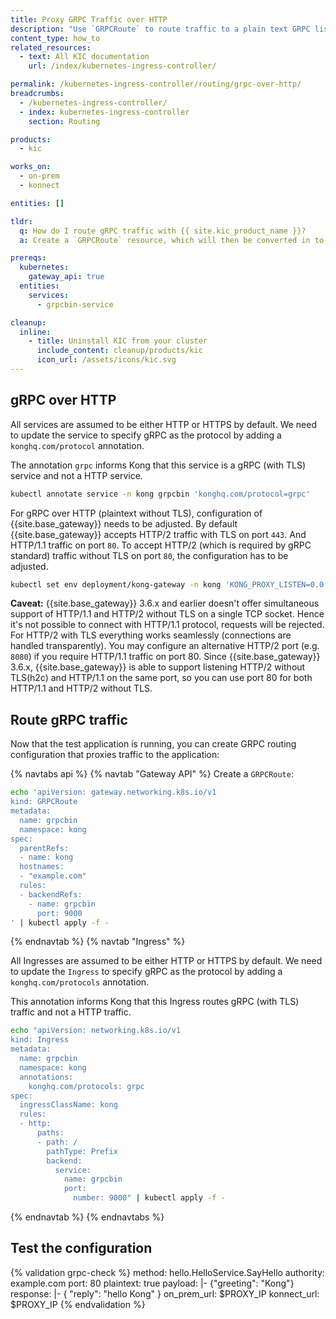 ```yaml
---
title: Proxy GRPC Traffic over HTTP
description: "Use `GRPCRoute` to route traffic to a plain text GRPC listener"
content_type: how_to
related_resources:
  - text: All KIC documentation
    url: /index/kubernetes-ingress-controller/

permalink: /kubernetes-ingress-controller/routing/grpc-over-http/
breadcrumbs:
  - /kubernetes-ingress-controller/
  - index: kubernetes-ingress-controller
    section: Routing

products:
  - kic

works_on:
  - on-prem
  - konnect

entities: []

tldr:
  q: How do I route gRPC traffic with {{ site.kic_product_name }}?
  a: Create a `GRPCRoute` resource, which will then be converted in to a {{ site.base_gateway }} Service and Route

prereqs:
  kubernetes:
    gateway_api: true
  entities:
    services:
      - grpcbin-service

cleanup:
  inline:
    - title: Uninstall KIC from your cluster
      include_content: cleanup/products/kic
      icon_url: /assets/icons/kic.svg
---
```


## gRPC over HTTP

All services are assumed to be either HTTP or HTTPS by default. We need to update the service to specify gRPC as the protocol by adding a `konghq.com/protocol` annotation.

The annotation `grpc` informs Kong that this service is a gRPC (with TLS) service and not a HTTP service.

```bash
kubectl annotate service -n kong grpcbin 'konghq.com/protocol=grpc'
```

For gRPC over HTTP (plaintext without TLS), configuration of {{site.base_gateway}} needs to be adjusted. By default {{site.base_gateway}} accepts HTTP/2 traffic with TLS on port `443`. And HTTP/1.1 traffic on port `80`. To accept HTTP/2 (which is required by gRPC standard) traffic without TLS on port `80`, the configuration has to be adjusted.

```bash
kubectl set env deployment/kong-gateway -n kong 'KONG_PROXY_LISTEN=0.0.0.0:8000 http2, 0.0.0.0:8443 http2 ssl'
```

**Caveat:** {{site.base_gateway}} 3.6.x and earlier doesn't offer simultaneous support of HTTP/1.1 and HTTP/2 without TLS on a single TCP socket. Hence it's not possible to connect with HTTP/1.1 protocol, requests will be rejected. For HTTP/2 with TLS everything works seamlessly (connections are handled transparently). You may configure an alternative HTTP/2 port (e.g. `8080`) if you require HTTP/1.1 traffic on port 80.  Since {{site.base_gateway}} 3.6.x, {{site.base_gateway}} is able to support listening HTTP/2 without TLS(h2c) and HTTP/1.1 on the same port, so you can use port 80 for both HTTP/1.1 and HTTP/2 without TLS.

## Route gRPC traffic

Now that the test application is running, you can create GRPC routing configuration that
proxies traffic to the application:

{% navtabs api %}
{% navtab "Gateway API" %}
Create a `GRPCRoute`:

```bash
echo 'apiVersion: gateway.networking.k8s.io/v1
kind: GRPCRoute
metadata:
  name: grpcbin
  namespace: kong
spec:
  parentRefs:
  - name: kong
  hostnames:
  - "example.com"
  rules:
  - backendRefs:
    - name: grpcbin
      port: 9000
' | kubectl apply -f -
```

{% endnavtab %}
{% navtab "Ingress" %}

All Ingresses are assumed to be either HTTP or HTTPS by default. We need to update the `Ingress` to specify gRPC as the protocol by adding a `konghq.com/protocols` annotation.

This annotation informs Kong that this Ingress routes gRPC (with TLS) traffic and not a HTTP traffic.

```bash
echo "apiVersion: networking.k8s.io/v1
kind: Ingress
metadata:
  name: grpcbin
  namespace: kong
  annotations:
    konghq.com/protocols: grpc
spec:
  ingressClassName: kong
  rules:
  - http:
      paths:
      - path: /
        pathType: Prefix
        backend:
          service:
            name: grpcbin
            port:
              number: 9000" | kubectl apply -f -
```
{% endnavtab %}
{% endnavtabs %}

## Test the configuration

{% validation grpc-check %}
method: hello.HelloService.SayHello
authority: example.com
port: 80
plaintext: true
payload: |-
  {"greeting": "Kong"}
response: |-
  {
    "reply": "hello Kong"
  }
on_prem_url: $PROXY_IP
konnect_url: $PROXY_IP
{% endvalidation %}
